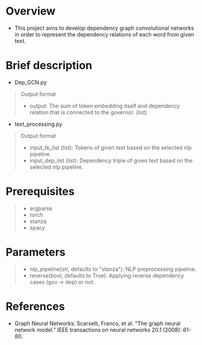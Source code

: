 # Overview
- This project aims to develop dependency graph convolutional networks in order to represent the dependency relations of each word from given text. 

# Brief description
- Dep_GCN.py
> Output format
> - output: The sum of token embedding itself and dependency relation that is connected to the governor. (list)
- text_processing.py
> Output format
> - input_tk_list (list): Tokens of given text based on the selected nlp pipeline.
> - input_dep_list (list): Dependency triple of given text based on the selected nlp pipeline.

# Prerequisites
> - argparse
> - torch
> - stanza
> - spacy

# Parameters
> - nlp_pipeline(str, defaults to "stanza"): NLP preprocessing pipeline.
> - reverse(bool, defaults to True): Applying reverse dependency cases (gov -> dep) or not.

# References
- Graph Neural Networks: Scarselli, Franco, et al. "The graph neural network model." IEEE transactions on neural networks 20.1 (2008): 61-80.
